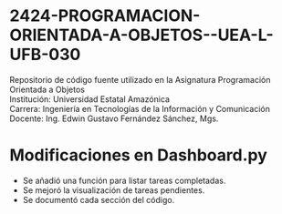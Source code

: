# 2424-PROGRAMACION-ORIENTADA-A-OBJETOS--UEA-L-UFB-030

Repositorio de código fuente utilizado en la Asignatura Programación Orientada a Objetos<br>
Institución: Universidad Estatal Amazónica<br>
Carrera: Ingeniería en Tecnologías de la Información y Comunicación<br>
Docente: Ing. Edwin Gustavo Fernández Sánchez, Mgs.

# Modificaciones en Dashboard.py  
- Se añadió una función para listar tareas completadas.  
- Se mejoró la visualización de tareas pendientes.  
- Se documentó cada sección del código.  
